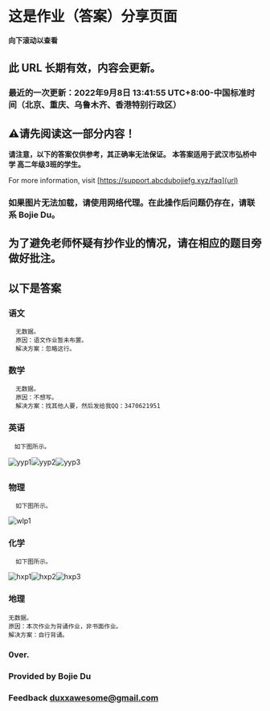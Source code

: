 # 这是作业（答案）分享页面
**向下滚动以查看**
## 此 URL 长期有效，内容会更新。
### 最近的一次更新：2022年9月8日  13:41:55  UTC+8:00-中国标准时间（北京、重庆、乌鲁木齐、香港特别行政区）

## ⚠请先阅读这一部分内容！
**请注意，以下的答案仅供参考，其正确率无法保证。**
**本答案适用于武汉市弘桥中学 高二年级3班的学生。**

For more information, visit   [https://support.abcdubojiefg.xyz/faq](url)

### 如果图片无法加载，请使用网络代理。在此操作后问题仍存在，请联系 Bojie Du。
## 为了避免老师怀疑有抄作业的情况，请在相应的题目旁做好批注。

## 以下是答案
### 语文
      无数据。
      原因：语文作业暂未布置。
      解决方案：忽略这行。
       
### 数学
      无数据。
      原因：不想写。
      解决方案：找其他人要，然后发给我QQ：3470621951
        
### 英语
    　如下图所示。
![yyp1](https://user-images.githubusercontent.com/75622599/189057812-2ad9e4d8-015f-41e7-bb16-a5e58ade1f46.png)![yyp2](https://user-images.githubusercontent.com/75622599/189057897-5b39d9d8-5bfa-4e8c-ada1-8064547f1e4d.png)![yyp3](https://user-images.githubusercontent.com/75622599/189057934-77ec0bd7-0d1f-418a-8c76-71a88f37f8b8.png)
     
### 物理
      如下图所示。
![wlp1](https://user-images.githubusercontent.com/75622599/189042914-a79a9621-25ef-4b92-936a-9efd46933a61.png)

### 化学
      如下图所示。
![hxp1](https://user-images.githubusercontent.com/75622599/189036020-fbff2d6a-7a94-4b36-a889-2def8879b809.png)![hxp2](https://user-images.githubusercontent.com/75622599/189036252-8c89d2c2-3246-4dd3-8be7-129d1e0b28d1.png)![hxp3](https://user-images.githubusercontent.com/75622599/189036265-b9f5d445-6339-453a-8557-8fe5f17dfd53.png)
 
### 地理
    无数据。
    原因：本次作业为背诵作业，非书面作业。
    解决方案：自行背诵。

### 0ver.
### Provided by Bojie Du
### Feedback   duxxawesome@gmail.com
